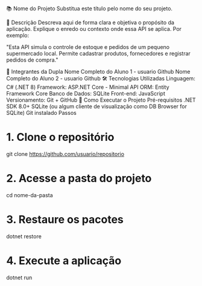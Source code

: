 📚 Nome do Projeto
Substitua este título pelo nome do seu projeto.

🧾 Descrição
Descreva aqui de forma clara e objetiva o propósito da aplicação.
Explique o enredo ou contexto onde essa API se aplica. Por exemplo:

"Esta API simula o controle de estoque e pedidos de um pequeno supermercado local. Permite cadastrar produtos, fornecedores e registrar pedidos de compra."

👥 Integrantes da Dupla
Nome Completo do Aluno 1 - usuario Github
Nome Completo do Aluno 2 - usuario Github
🛠️ Tecnologias Utilizadas
Linguagem: C# (.NET 8)
Framework: ASP.NET Core - Minimal API
ORM: Entity Framework Core
Banco de Dados: SQLite
Front-end: JavaScript
Versionamento: Git + GitHub
🚀 Como Executar o Projeto
Pré-requisitos
.NET SDK 8.0+
SQLite (ou algum cliente de visualização como DB Browser for SQLite)
Git instalado
Passos
# 1. Clone o repositório
git clone https://github.com/usuario/repositorio

# 2. Acesse a pasta do projeto
cd nome-da-pasta

# 3. Restaure os pacotes
dotnet restore

# 4. Execute a aplicação
dotnet run
